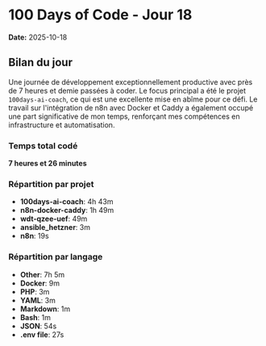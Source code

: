 # 100 Days of Code - Jour 18

**Date:** 2025-10-18

## Bilan du jour

Une journée de développement exceptionnellement productive avec près de 7 heures et demie passées à coder. Le focus principal a été le projet `100days-ai-coach`, ce qui est une excellente mise en abîme pour ce défi. Le travail sur l'intégration de n8n avec Docker et Caddy a également occupé une part significative de mon temps, renforçant mes compétences en infrastructure et automatisation.

### Temps total codé

**7 heures et 26 minutes**

### Répartition par projet

- **100days-ai-coach**: 4h 43m
- **n8n-docker-caddy**: 1h 49m
- **wdt-qzee-uef**: 49m
- **ansible_hetzner**: 3m
- **n8n**: 19s

### Répartition par langage

- **Other**: 7h 5m
- **Docker**: 9m
- **PHP**: 3m
- **YAML**: 3m
- **Markdown**: 1m
- **Bash**: 1m
- **JSON**: 54s
- **.env file**: 27s
